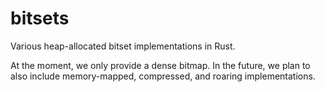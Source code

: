# bitsets

Various heap-allocated bitset implementations in Rust.

At the moment, we only provide a dense bitmap. In the future, we plan to
also include memory-mapped, compressed, and roaring implementations.
